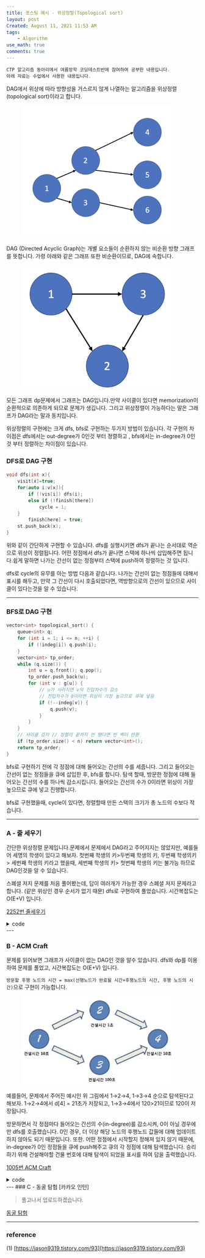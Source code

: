 ```yaml
---
title: 포스팅 예시 - 위상정렬(Topological sort)
layout: post
Created: August 11, 2021 11:53 AM
tags:
    - Algorithm
use_math: true
comments: true
---
```


```cpp
CTP 알고리즘 동아리에서 여름방학 코딩테스트반에 참여하여 공부한 내용입니다.
아래 자료는 수업에서 사용한 내용입니다.
```

DAG에서 위상에 따라 방향성을 거스르지 않게 나열하는 알고리즘을 위상정렬(topological sort)이라고 합니다.

<div class="center">
  <figure>
    <a href="/images/2021/topological_sort/t3.png"><img src="/images/2021/topological_sort/t3.png" width="400"></a>
  </figure>
</div>

DAG (Directed Acyclic Graph)는 개별 요소들이 순환하지 않는 비순환 방향 그래프를 뜻합니다. 가령 아래와 같은 그래프 또한 비순환이므로, DAG에 속합니다.

<div class="center">
  <figure>
    <a href="/images/2021/topological_sort/t1.png"><img src="/images/2021/topological_sort/t1.png" width="400"></a>
  </figure>
</div>

모든 그래프 dp문제에서 그래프는 DAG입니다.만약 사이클이 있다면 memorization이 순환적으로 의존하게 되므로 문제가 생깁니다. 그리고 위상정렬이 가능하다는 말은 그래프가 DAG라는 말과 동치입니다.

위상정렬의 구현에는 크게 dfs, bfs로 구현하는 두가지 방법이 있습니다. 각 구현의 차이점은 dfs에서는 out-degree가 0인것 부터 정렬하고 , bfs에서는 in-degree가 0인것 부터 정렬하는 차이점이 있습니다.

### DFS로 DAG 구현

```cpp
void dfs(int x){
    visit[x]=true;
    for(auto i:v[x]){
        if (!vis[i]) dfs(i);
        else if (!finish[there])
            cycle = 1;
    }
		finish[here] = true;
    st.push_back(x);
}
```

위와 같이 간단하게 구현할 수 있습니다. dfs를 실행시키면 dfs가 끝나는 순서대로  역순으로 위상이 정렬됩니다. 어떤 정점에서 dfs가 끝나면 스택에 하나씩 삽입해주면 됩니다.쉽게 말하면 나가는 간선이 없는 정점부터 스택에 push하여 정렬하는 것 입니다.

dfs로 cycle의 유무를 아는 방법 다음과 같습니다. 나가는 간선이 없는 정점들에 대해서 표시를 해두고, 만약 그 간선이 다시 호출되었다면, 역방향으로의 간선이 있으므로 사이클이 있다는것을 알 수 있습니다.

---
### BFS로 DAG 구현

```cpp
vector<int> topological_sort() {
    queue<int> q;
    for (int i = 1; i <= n; ++i) {
        if (!indeg[i]) q.push(i);
    }
    vector<int> tp_order;
    while (q.size()) {
        int u = q.front(); q.pop();
        tp_order.push_back(u);
        for (int v : g[u]) {
            // u가 사라지면 v의 진입차수가 감소
            // 진입차수가 0이라면 위상이 가장 높으므로 큐에 넣음
            if (!--indeg[v]) {
                q.push(v);
            }
        }
    }
    // 사이클 감지 // 정렬이 끝까지 안 됐다면 빈 벡터 반환
    if (tp_order.size() < n) return vector<int>();
    return tp_order;
}
```

bfs로 구현하기 전에 각 정점에 대해 들어오는 간선의 수를 세줍니다. 그리고 들어오는 간선이 없는 정점들을 큐에 삽입한 후, bfs를 합니다. 탐색 할때, 방문한 정점에 대해 들어오는 간선의 수를 하나씩 감소시킵니다. 들어오는 간선의 수가 0이라면 위상이 가장 높으므로  큐에 넣고  진행합니다.

bfs로 구현했을때, cycle이 있다면, 정렬할때 만든 스택의 크기가 총 노드의 수보다  작습니다.

---

### A - 줄 세우기

간단한 위상정렬 문제입니다.문제에서 문제에서 DAG라고 주어지지는 않았지만, 예를들어 세명의 학생이 있다고 해보자.  첫번째 학생의 키>두번째 학생의 키, 두번째 학생의키 > 세번째 학생의 키라고 했을때, 세번째 학생의 키> 첫번째 학생의 키는 불가능 하므로 DAG인것을 알 수 있습니다.

스폐셜 저지 문제를 처음 풀어봤는데, 답이 여러개가 가능한 경우 스폐셜 저지 문제라고 합니다. (같은 위상인 경우 순서가 없기 때문) dfs로 구현하여 풀었습니다. 시간복잡도는 O(E+V) 입니다.


[2252번 줄세우기](https://www.acmicpc.net/problem/2252)
<details>
<summary>code</summary>
<div markdown="1">  

```cpp
#include <iostream>
#include <cstring>
#include <string>
#include <algorithm>
#include <vector>
#include <queue>
#include <tuple>
#define endl '\n'
#define INF 1e9
#define LINF 2e15
using namespace std;
using tup = tuple<int,int,int>;

typedef long long ll;
typedef pair<int,int> pi;
int n,m;
bool visit[32001];
vector<vector<int>> v;
vector<int>st;
void dfs(int x){
    visit[x]=true;
    for(auto i:v[x]){
        if(!visit[i]) dfs(i);
    }
    st.push_back(x);
}
int main(){
    cin>>n>>m;
    v.resize(n+1);
    for(int i=0,p1,p2;i<m;i++){
        cin>>p1>>p2;
        v[p1].push_back(p2);
    }
    for(int i=1;i<=n;i++){
        if(!visit[i])dfs(i);
    }
    while(!st.empty()){
        cout<<st.back()<<" ";
        st.pop_back();
    }
    return 0;
}
```
</div>
</details>
---

### B - ACM Craft

문제를 읽어보면 그래프가 사이클이 없는 DAG인 것을 알수 있습니다. dfs와 dp를 이용하여 문제를 풀었고, 시간복잡도는 O(E+V) 입니다.

`방문할 후행 노드의 시간 = max(선행노드가 완료될 시간+후행노드의 시간, 후행 노드의 시간)`으로 구현이 가능합니다.

<div class="center">
  <figure>
    <a href="/images/2021/topological_sort/t2.png"><img src="/images/2021/topological_sort/t2.png" width="400"></a>
  </figure>
</div>

예를들어, 문제에서 주어진 예시인 위 그림에서 1→2→4, 1→3→4 순으로 탐색된다고 해보자. 1→2→4에서 d[4] = 21초가 저장되고, 1→3→4에서 120>21이므로 120이 저장됩니다.

방문하면서 각 정점마다 들어오는 간선의 수(in-degree)를 감소시켜, 0이 아닐 경우에만 dfs를 호출했습니다. 0인 경우, 더 이상 해당 노드의 후행노드 값들에 대해 업데이트하지 않아도 되기 때문입니다. 또한. 어떤 정점에서 시작할지 정해져 있지 않기 때문에, in-degree가 0인 정점들을 큐에 push해주고 큐의 각 정점에 대해 탐색했습니다. 승리하기 위해 건설해야할 건물 번호에 대해 탐색이 되었을 표시를 하여 답을 출력했습니다.

[1005번 ACM Craft](https://www.acmicpc.net/problem/1005)

<details>
<summary>code</summary>
<div markdown="1">  

```cpp
#include <iostream>
#include <cstring>
#include <string>
#include <algorithm>
#include <vector>
#include <queue>
#include <tuple>
#define endl '\n'
#define INF 1e9
#define LINF 2e15
using namespace std;
using tup = tuple<int,int,int>;

typedef long long ll;
typedef pair<int,int> pi;

vector<vector<int>> v;
int t,n,k,w;
int indg[1001];
bool visit[1001];
int d[1001];
int T[1001];
bool check = false;

void dfs(int x){
    if(x==w)
        check=true;
    if(d[x]==-1)
        d[x] = T[x];
    visit[x]=true;
    for(auto k:v[x]){
        d[k]=max(d[x]+T[k],d[k]);
        --indg[k];
        if(!indg[k]) dfs(k);
    }
}
int main(){
    cin>>t;
    while(t--){
        cin>>n>>k;
        memset(indg,0,sizeof(indg));
        memset(d,-1,sizeof(d));
        memset(visit,false,sizeof(visit));
        v.clear();
        v.resize(n+1);
        for(int i=1;i<=n;i++)cin>>T[i];
        for(int i=1;i<=k;i++){
            int p1,p2;
            cin>>p1>>p2;
            v[p1].push_back(p2);
            indg[p2]+=1;
        }
        cin>>w;
        queue<int>q;
        for(int i=1;i<=n;i++){
            if(!indg[i]) {
                q.push(i);
            }
        }
        while(!q.empty()){
            int cur = q.front();
            q.pop();
            dfs(cur);
            if(check)
            {
                cout<<d[w]<<endl;
                check=false;
                break;
            }
        }
    }
}
```
</div>
</details>
---
### C - 동굴 탐험 [카카오 인턴]

> 풀고나서 업로드하겠습니다.

[동굴 탐험](https://programmers.co.kr/learn/courses/30/lessons/67260)  

---

### reference

(1) [https://jason9319.tistory.com/93](https://jason9319.tistory.com/93)

